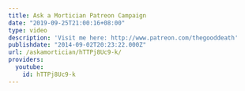 ```yaml
---
title: Ask a Mortician Patreon Campaign
date: "2019-09-25T21:00:16+08:00"
type: video
description: 'Visit me here: http://www.patreon.com/thegooddeath'
publishdate: "2014-09-02T20:23:22.000Z"
url: /askamortician/hTTPj8Uc9-k/
providers:
  youtube:
    id: hTTPj8Uc9-k
---
```

